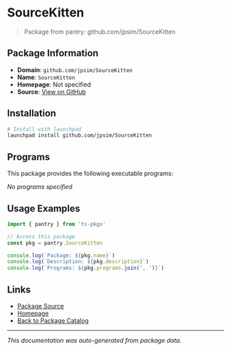 # SourceKitten

> Package from pantry: github.com/jpsim/SourceKitten

## Package Information

- **Domain**: `github.com/jpsim/SourceKitten`
- **Name**: `SourceKitten`
- **Homepage**: Not specified
- **Source**: [View on GitHub](https://github.com/pkgxdev/pantry/tree/main/projects/github.com/jpsim/SourceKitten/package.yml)

## Installation

```bash
# Install with launchpad
launchpad install github.com/jpsim/SourceKitten
```

## Programs

This package provides the following executable programs:

*No programs specified*

## Usage Examples

```typescript
import { pantry } from 'ts-pkgx'

// Access this package
const pkg = pantry.SourceKitten

console.log(`Package: ${pkg.name}`)
console.log(`Description: ${pkg.description}`)
console.log(`Programs: ${pkg.programs.join(', ')}`)
```

## Links

- [Package Source](https://github.com/pkgxdev/pantry/tree/main/projects/github.com/jpsim/SourceKitten/package.yml)
- [Homepage](#)
- [Back to Package Catalog](../../../package-catalog.md)

---

*This documentation was auto-generated from package data.*
